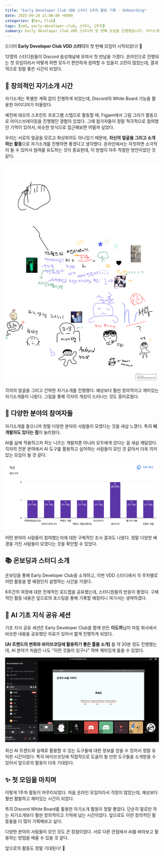 ```yaml
---
title: "Early Developer Club VDD 스터디 1주차 활동 기록 - Onboarding"
date: 2025-09-20 21:00:00 +0900
categories: [Dev, Club]
tags: [vdd, early-developer-club, 스터디, 1주차]
summary: Early Developer Club VDD 스터디의 첫 번째 모임을 진행했습니다. 자기소개, 온보딩, 그리고 AI 기초 지식 공유 세션으로 구성된 의미 있는 시간이었습니다.
---
```


드디어 **Early Developer Club VDD 스터디**의 첫 번째 모임이 시작되었다! 🎉

12명의 스터디원들이 Discord 음성채널에 모여서 첫 만남을 가졌다. 온라인으로 진행되는 첫 모임이라서 어떻게 하면 모두가 편안하게 참여할 수 있을지 고민이 많았는데, 결과적으로 정말 좋은 시간이 되었다.

## 🎨 창의적인 자기소개 시간

자기소개는 특별한 계획 없이 진행하게 되었는데, Discord의 White Board 기능을 활용한 아이디어가 떠올랐다.

예전에 테오의 스프린트 프로그램 스탭으로 활동할 때, Figjam에서 그림 그리기 활동으로 아이스브레이킹을 진행했던 경험이 있었다. 그때 참가자들이 정말 적극적으로 참여했던 기억이 있어서, 비슷한 방식으로 접근해보면 어떨까 싶었다.

우리는 서로의 얼굴을 모르고 화상회의도 아니었기 때문에, **자신의 얼굴을 그리고 소개하는 활동**으로 자기소개를 진행하면 좋겠다고 생각했다. 온라인에서는 자칫하면 소극적이 될 수 있어서 참여를 유도하는 것이 중요한데, 이 방법이 아주 적절한 방안이었던 것 같다.

![자기소개 활동 - Discord White Board](./assets/self-introduction-activity.PNG)

각자의 얼굴을 그리고 간략한 자기소개를 진행했다. 예상보다 훨씬 창의적이고 재미있는 자기소개들이 나왔다. 그림을 통해 각자의 개성이 드러나는 것도 흥미로웠다.

## 🌟 다양한 분야의 참여자들

자기소개를 들으니까 정말 다양한 분야의 사람들이 모였다는 것을 새삼 느꼈다. 특히 **비개발자도 있다는 점**이 놀라웠다.

AI를 삶에 적용하고자 하는 니즈는 개발자뿐 아니라 모두에게 있다는 걸 새삼 깨달았다. 각자의 전문 분야에서 AI 도구를 활용하고 싶어하는 사람들이 모인 것 같아서 더욱 의미 있는 모임이 될 것 같다.

![참여자 직업별 분포 조사 결과](./assets/participant-survey.png)

어떤 분야의 사람들이 참여했는지에 대한 구체적인 조사 결과도 나왔다. 정말 다양한 배경을 가진 사람들이 모였다는 것을 확인할 수 있었다.

## 📚 온보딩과 스터디 소개

온보딩을 통해 Early Developer Club을 소개하고, 이번 VDD 스터디에서 각 주차별로 어떤 활동을 할 예정인지 설명하는 시간을 가졌다.

6주간의 여정에 대한 전체적인 로드맵을 공유했는데, 스터디원들의 반응이 좋았다. 구체적인 활동 내용은 앞으로의 포스팅을 통해 기록할 예정이니 여기서는 생략하겠다.

## 🤖 AI 기초 지식 공유 세션

기초 지식 공유 세션은 Early Developer Club을 함께 만든 **이도하**님이 마침 회사에서 비슷한 내용을 공유했던 자료가 있어서 짧게 진행하게 되었다.

**[AI 트렌드의 변화와 바이브코딩에 활용하기 좋은 툴들 소개]** 를 약 20분 정도 진행했는데, AI 분야가 처음인 나도 "이런 것들이 있구나" 하며 재미있게 들을 수 있었다.

![AI 기초 지식 공유 세션](./assets/ai-knowledge-sharing-session.PNG)

최신 AI 트렌드와 실제로 활용할 수 있는 도구들에 대한 정보를 얻을 수 있어서 정말 유익한 시간이었다. 특히 바이브코딩에 직접적으로 도움이 될 만한 도구들을 소개받을 수 있어서 앞으로의 활동이 더욱 기대된다.

## ✨ 첫 모임을 마치며

이렇게 1주차 활동이 마무리되었다. 처음 온라인 모임이라서 걱정이 많았는데, 예상보다 훨씬 활발하고 재미있는 시간이 되었다.

특히 Discord White Board를 활용한 자기소개 활동이 정말 좋았다. 단순히 말로만 하는 자기소개보다 훨씬 창의적이고 기억에 남는 시간이었다. 앞으로도 이런 창의적인 활동들을 더 많이 기획해보고 싶다.

다양한 분야의 사람들이 모인 것도 큰 장점이었다. 서로 다른 관점에서 AI를 바라보고 활용하는 방법을 배울 수 있을 것 같다.

앞으로의 활동도 정말 기대된다! 🚀
